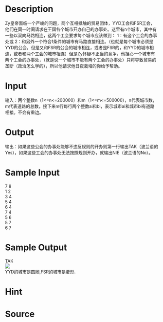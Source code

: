 
# Description

<div class="content"><p>Zy皇帝面临一个严峻的问题，两个互相抵触的贸易团体，YYD工会和FSR工会，他们在同一时间请求在王国各个城市开办自己的办事处。这里有n个城市，其中有一些以双向马路相连，这两个工会要求每个城市应该做到： 1：有这个工会的办事处或 2：和另外一个符合1条件的城市有马路直接相连。（也就是每个城市必须是YYD的公会，但是又和FSR的公会的城市相连，或者是FSR的，和YYD的城市相连，或者和两个工会的城市相连）但是Zy怀疑不正当的竞争，他担心一个城市有两个工会的办事处，（就是说一个城市不能有两个工会的办事处）只将导致贸易的垄断（政治怎么学的），所以他请求他日夜栽培的你给予帮助。</p></div>

# Input

<div class="content"><p>输入：两个整数n（1&lt;=n&lt;=200000）和m（1&lt;=m&lt;=500000），n代表城市数，m代表道路的总数，接下来m行每行两个整数ai和bi，表示城市ai和城市bi有道路相接。不会有重边。</p></div>

# Output

<div class="content"><p>输出：如果这些公会的办事处能够不违反规则的开办则第一行输出TAK（波兰语的Yes），如果这些工会的办事处无法按照规则开办，就输出NIE（波兰语的No）。</p></div>

# Sample Input

<div class="content"><span class="sampledata">7 8<br/>
1 2<br/>
3 4<br/>
5 4<br/>
6 4<br/>
7 4<br/>
5 6<br/>
5 7<br/>
6 7</span></div>

# Sample Output

<div class="content"><span class="sampledata">TAK<br/>
<img border="0" src="/source/bzoj/2079/img/aHR0cHM6Ly9seWRzeS5jb20vSnVkZ2VPbmxpbmUvaW1hZ2VzLzIwNzkuanBn.jpg"/> <br/>
YYD的城市是圆圈,FSR的城市是菱形. </span></div>

# Hint

<div class="content"><p></p></div>

# Source

<div class="content"><p><a href="problemset.php?search="></a></p></div>

